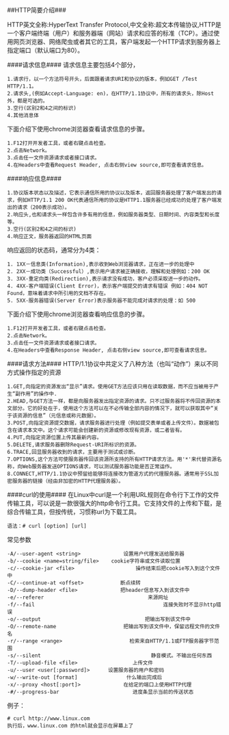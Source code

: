 ##HTTP简要介绍###

HTTP英文全称:HyperText Transfer Protocol,中文全称:超文本传输协议,HTTP是一个客户端终端（用户）和服务器端（网站）请求和应答的标准（TCP）。通过使用网页浏览器、网络爬虫或者其它的工具，客户端发起一个HTTP请求到服务器上指定端口（默认端口为80）。

####请求信息####
请求信息主要包括4个部分，

	1.请求行，以一个方法符号开头，后面跟着请求URI和协议的版本，例如GET /Test HTTP/1.1。
	2.请求头,(例如Accept-Language: en)，在HTTP/1.1协议中，所有的请求头，除Host外，都是可选的。
	3.空行(区别2和4之间的标识)
	4.其他消息体


下面介绍下使用chrome浏览器查看请求信息的步骤。

	1.F12打开开发者工具，或者右键点击检查。
	2.点击Network。
	3.点击任一文件资源请求或者接口请求。
	4.在Headers中查看Request Header, 点击右侧view source,即可查看请求信息。

####响应信息####

	1.协议版本状态以及描述，它表示通信所用的协议以及版本，返回服务器处理了客户端发出的请求，例如HTTP/1.1 200 OK代表通信所用的协议是HTTP1.1服务器已经成功的处理了客户端发出的请求（200表示成功）。
	2.响应头,也和请求头一样包含许多有用的信息，例如服务器类型、日期时间、内容类型和长度等。
	3.空行(区别2和4之间的标识)
	4.响应正文，服务器返回的HTML页面

响应返回的状态码，通常分为4类：

	1. 1XX－信息类(Information),表示收到Web浏览器请求，正在进一步的处理中
	2. 2XX－成功类（Successful）,表示用户请求被正确接收，理解和处理例如：200 OK
	3. 3XX-重定向类(Redirection),表示请求没有成功，客户必须采取进一步的动作。
	4. 4XX-客户端错误(Client Error)，表示客户端提交的请求有错误 例如：404 NOT Found，意味着请求中所引用的文档不存在。
	5. 5XX-服务器错误(Server Error)表示服务器不能完成对请求的处理：如 500

下面介绍下使用chrome浏览器查看响应信息的步骤。

	1.F12打开开发者工具，或者右键点击检查。
	2.点击Network。
	3.点击任一文件资源请求或者接口请求。
	4.在Headers中查看Response Header, 点击右侧view source,即可查看请求信息。

####请求方法####
HTTP/1.1协议中共定义了八种方法（也叫“动作”）来以不同方式操作指定的资源

	1.GET,向指定的资源发出“显示”请求。使用GET方法应该只用在读取数据，而不应当被用于产生“副作用”的操作中.
	2.HEAD,与GET方法一样，都是向服务器发出指定资源的请求。只不过服务器将不传回资源的本文部分。它的好处在于，使用这个方法可以在不必传输全部内容的情况下，就可以获取其中“关于该资源的信息”（元信息或称元数据）。
	3.POST,向指定资源提交数据，请求服务器进行处理（例如提交表单或者上传文件）。数据被包含在请求本文中。这个请求可能会创建新的资源或修改现有资源，或二者皆有。
	4.PUT,向指定资源位置上传其最新内容。
	5.DELETE,请求服务器删除Request-URI所标识的资源。
	6.TRACE,回显服务器收到的请求，主要用于测试或诊断。
	7.OPTIONS,这个方法可使服务器传回该资源所支持的所有HTTP请求方法。用'*'来代替资源名称，向Web服务器发送OPTIONS请求，可以测试服务器功能是否正常运作。
	8.CONNECT,HTTP/1.1协议中预留给能够将连接改为管道方式的代理服务器。通常用于SSL加密服务器的链接（经由非加密的HTTP代理服务器）。

####curl的使用####
在Linux中curl是一个利用URL规则在命令行下工作的文件传输工具，可以说是一款很强大的http命令行工具。它支持文件的上传和下载，是综合传输工具，但按传统，习惯称url为下载工具。

	语法：# curl [option] [url]
常见参数

	-A/--user-agent <string>              设置用户代理发送给服务器
	-b/--cookie <name=string/file>    cookie字符串或文件读取位置
	-c/--cookie-jar <file>                    操作结束后把cookie写入到这个文件中
	-C/--continue-at <offset>            断点续转
	-D/--dump-header <file>              把header信息写入到该文件中
	-e/--referer                                  来源网址
	-f/--fail                                          连接失败时不显示http错误
	-o/--output                                  把输出写到该文件中
	-O/--remote-name                      把输出写到该文件中，保留远程文件的文件名
	-r/--range <range>                      检索来自HTTP/1.1或FTP服务器字节范围
	-s/--silent                                    静音模式。不输出任何东西
	-T/--upload-file <file>                  上传文件
	-u/--user <user[:password]>      设置服务器的用户和密码
	-w/--write-out [format]                什么输出完成后
	-x/--proxy <host[:port]>              在给定的端口上使用HTTP代理
	-#/--progress-bar                        进度条显示当前的传送状态

例子：

	# curl http://www.linux.com
	执行后，www.linux.com 的html就会显示在屏幕上了
 
